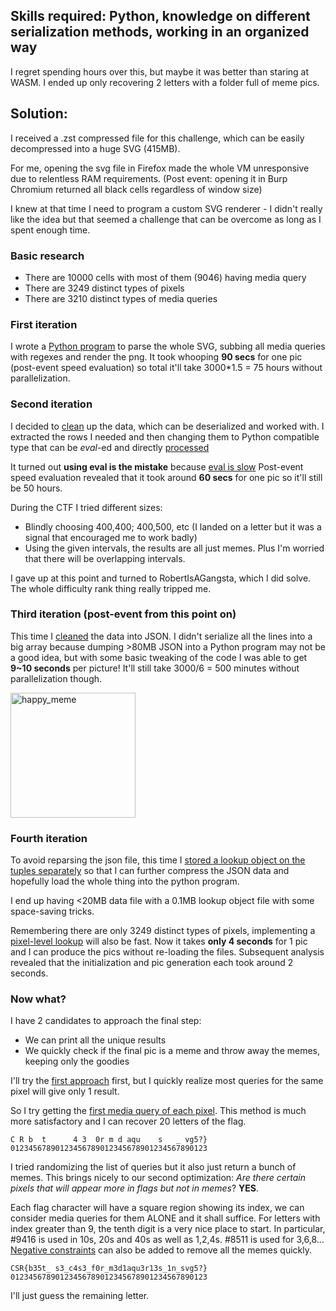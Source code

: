 ## Skills required: Python, knowledge on different serialization methods, working in an organized way

I regret spending hours over this, but maybe it was better than staring at WASM.
I ended up only recovering 2 letters with a folder full of meme pics.

## Solution:

I received a .zst compressed file for this challenge, which can be easily decompressed into a huge SVG (415MB).

For me, opening the svg file in Firefox made the whole VM unresponsive due to relentless RAM requirements.
(Post event: opening it in Burp Chromium returned all black cells regardless of window size)

I knew at that time I need to program a custom SVG renderer - I didn't really like the idea but that seemed a challenge that can be overcome as long as I spent enough time.

### Basic research

- There are 10000 cells with most of them (9046) having media query
- There are 3249 distinct types of pixels
- There are 3210 distinct types of media queries

### First iteration

I wrote a [Python program](https://gist.github.com/RaccoonNinja/e54b317e580b62e8aa1454d0a57cd7d9) to parse the whole SVG, subbing all media queries with regexes and render the png.
It took whooping **90 secs** for one pic (post-event speed evaluation) so total it'll take 3000\*1.5 = 75 hours without parallelization.

### Second iteration

I decided to [clean](https://gist.github.com/RaccoonNinja/d06fd229ae1adbc8f1b14dcafed5b425) up the data, which can be deserialized and worked with.
I extracted the rows I needed and then changing them to Python compatible type that can be *eval*-ed and directly [processed](https://gist.github.com/RaccoonNinja/9d3c3b54ae58863b7ec48b1f85d321d5)

It turned out **using eval is the mistake** because [eval is slow](https://stackoverflow.com/questions/9949533/python-eval-vs-ast-literal-eval-vs-json-decode)
Post-event speed evaluation revealed that it took around **60 secs** for one pic so it'll still be 50 hours.

During the CTF I tried different sizes:
- Blindly choosing 400,400; 400,500, etc (I landed on a letter but it was a signal that encouraged me to work badly)
- Using the given intervals, the results are all just memes. Plus I'm worried that there will be overlapping intervals.

I gave up at this point and turned to RobertIsAGangsta, which I did solve. The whole difficulty rank thing really tripped me.

### Third iteration (post-event from this point on)

This time I [cleaned](https://gist.github.com/RaccoonNinja/8ef15cbeda69cddec77405f59d2b0623) the data into JSON.
I didn't serialize all the lines into a big array because dumping >80MB JSON into a Python program may not be a good idea, but with some basic tweaking of the code I was able to get **9~10 seconds** per picture!
It'll still take 3000/6 = 500 minutes without parallelization though.

<img src="https://user-images.githubusercontent.com/114584910/195672463-a924ae84-32e0-40cc-896c-09b2a423629e.png" alt="happy_meme" height="200"/>

### Fourth iteration

To avoid reparsing the json file, this time I [stored a lookup object on the tuples separately](https://gist.github.com/RaccoonNinja/cb63cac6d731550d9ff84e981b3bc75b) so that I can further compress the JSON data and hopefully load the whole thing into the python program.

I end up having <20MB data file with a 0.1MB lookup object file with some space-saving tricks.

Remembering there are only 3249 distinct types of pixels, implementing a [pixel-level lookup](https://gist.github.com/RaccoonNinja/7acd1d94cfc874dd61992310099cafb3) will also be fast. Now it takes **only 4 seconds** for 1 pic and I can produce the pics without re-loading the files.
Subsequent analysis revealed that the initialization and pic generation each took around 2 seconds.

### Now what?

I have 2 candidates to approach the final step:

- We can print all the unique results
- We quickly check if the final pic is a meme and throw away the memes, keeping only the goodies

I'll try the [first approach](https://gist.github.com/RaccoonNinja/737b6fe5172a99fd2a879597cb7a3ff0) first, but I quickly realize most queries for the same pixel will give only 1 result.

So I try getting the [first media query of each pixel](https://gist.github.com/RaccoonNinja/b9cc91f5f26fed1af87c912f0e14e11d). This method is much more satisfactory and I can recover 20 letters of the flag.

```
C R b  t      4 3  0r m d aqu    s   _ vg5?}
01234567890123456789012345678901234567890123
```

I tried randomizing the list of queries but it also just return a bunch of memes. This brings nicely to our second optimization:
*Are there certain pixels that will appear more in flags but not in memes*? **YES**.

Each flag character will have a square region showing its index, we can consider media queries for them ALONE and it shall suffice.
For letters with index greater than 9, the tenth digit is a very nice place to start. In particular, #9416 is used in 10s, 20s and 40s as well as 1,2,4s. #8511 is used for 3,6,8...
[Negative constraints](https://gist.github.com/RaccoonNinja/b76192d28afde3ad1c88d04cc5b53802) can also be added to remove all the memes quickly.

```
CSR{b35t_ s3_c4s3_f0r_m3d1aqu3r13s_1n_svg5?}
01234567890123456789012345678901234567890123
```

I'll just guess the remaining letter.
